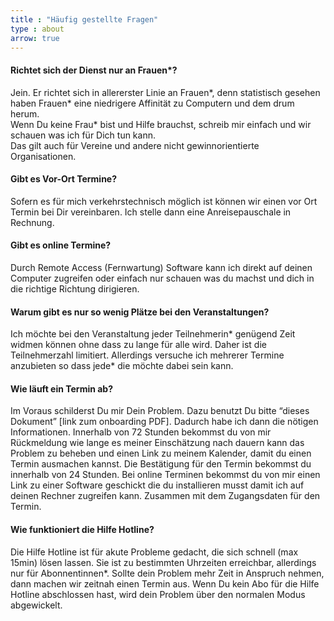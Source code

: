 ```yaml
---
title : "Häufig gestellte Fragen"
type : about
arrow: true
---
```

#### Richtet sich der Dienst nur an Frauen*?

Jein. Er richtet sich in allererster Linie an Frauen*, denn statistisch gesehen haben Frauen* eine niedrigere Affinität zu Computern und dem drum herum.  
Wenn Du keine Frau* bist und Hilfe brauchst, schreib mir einfach und wir schauen was ich für Dich tun kann.  
Das gilt auch für Vereine und andere nicht gewinnorientierte Organisationen.

#### Gibt es Vor-Ort Termine?

Sofern es für mich verkehrstechnisch möglich ist können wir einen vor Ort Termin bei Dir vereinbaren. Ich stelle dann eine Anreisepauschale in Rechnung.


#### Gibt es online Termine?

Durch Remote Access (Fernwartung) Software kann ich direkt auf deinen Computer zugreifen oder einfach nur schauen was du machst und dich in die richtige Richtung dirigieren.

#### Warum gibt es nur so wenig Plätze bei den Veranstaltungen?

Ich möchte bei den Veranstaltung jeder Teilnehmerin* genügend Zeit widmen können ohne dass zu lange für alle wird. Daher ist die Teilnehmerzahl limitiert. Allerdings versuche ich mehrerer Termine anzubieten so dass jede* die möchte dabei sein kann.

#### Wie läuft ein Termin ab?

Im Voraus schilderst Du mir Dein Problem. Dazu benutzt Du bitte “dieses Dokument” [link zum onboarding PDF]. Dadurch habe ich dann die nötigen Informationen.
Innerhalb von 72 Stunden bekommst du von mir Rückmeldung wie lange es meiner Einschätzung nach dauern kann das Problem zu beheben und einen Link zu meinem Kalender, damit du einen Termin ausmachen kannst. Die Bestätigung für den Termin bekommst du innerhalb von 24 Stunden. Bei online Terminen bekommst du von mir einen Link zu einer Software geschickt die du installieren musst damit ich auf deinen Rechner zugreifen kann. Zusammen mit dem Zugangsdaten für den Termin.


#### Wie funktioniert die Hilfe Hotline?

Die Hilfe Hotline ist für akute Probleme gedacht, die sich schnell (max 15min) lösen lassen. Sie ist zu bestimmten Uhrzeiten erreichbar, allerdings nur für Abonnentinnen*.
Sollte dein Problem mehr Zeit in Anspruch nehmen, dann machen wir zeitnah einen Termin aus.
Wenn Du kein Abo für die Hilfe Hotline abschlossen hast, wird dein Problem über den normalen Modus abgewickelt. 





